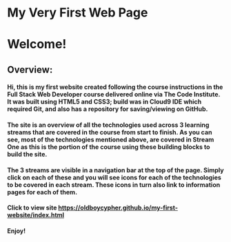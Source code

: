 # My Very First Web Page

# Welcome!

## Overview:

#### Hi, this is my first website created following the course instructions in the Full Stack Web Developer course delivered online via The Code Institute. It was built using HTML5 and CSS3; build was in Cloud9 IDE which required Git, and also has a repository for saving/viewing on GitHub.
#### The site is an overview of all the technologies used across 3 learning streams that are covered in the course from start to finish. As you can see, most of the technologies mentioned above, are covered in Stream One as this is the portion of the course using these building blocks to build the site.
#### The 3 streams are visible in a navigation bar at the top of the page. Simply click on each of these and you will see icons for each of the technologies to be covered in each stream. These icons in turn also link to information pages for each of them.

#### Click to view site https://oldboycypher.github.io/my-first-website/index.html

#### Enjoy!


